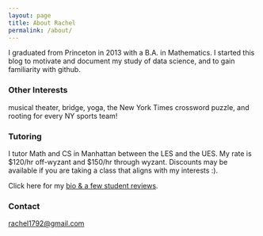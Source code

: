 ```yaml
---
layout: page
title: About Rachel
permalink: /about/
---
```


I graduated from Princeton in 2013 with a B.A. in Mathematics.  I started this blog to motivate and document my study of data science, and to gain familiarity with github.

### Other Interests

musical theater, bridge, yoga, the New York Times crossword puzzle, and rooting for every NY sports team! 


### Tutoring

I tutor Math and CS in Manhattan between the LES and the UES. My rate is $120/hr off-wyzant and $150/hr through wyzant.  Discounts may be available if you are taking a class that aligns with my interests :). 

Click here for my [bio & a few student reviews](https://www.wyzant.com/Tutors/rachel1792).

### Contact 

[rachel1792@gmail.com](mailto:rachel1792@gmail.com)  
